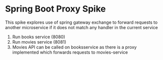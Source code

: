 # Spring Boot Proxy Spike
This spike explores use of spring gateway exchange to forward requests to another microservice if it does not match any handler in the current service

1. Run books service (8080)
2. Run movies service (8081)
3. Movies API can be called on booksservice as there is a proxy implemented which forwards requests to movies-service
